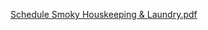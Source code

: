 [Schedule Smoky Houskeeping & Laundry.pdf](https://github.com/user-attachments/files/15858675/Schedule.Smoky.Houskeeping.Laundry.pdf)

